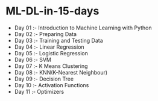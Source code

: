 # ML-DL-in-15-days
- Day 01 :- Introduction to Machine Learning with Python
- Day 02 :- Preparing Data
- Day 03 :- Training and Testing Data
- Day 04 :- Linear Regression
- Day 05 :- Logistic Regression
- Day 06 :- SVM
- Day 07 :- K Means Clustering
- Day 08 :- KNN(K-Nearest Neighbour)
- Day 09 :- Decision Tree
- Day 10 :- Activation Functions
- Day 11 :- Optimizers
